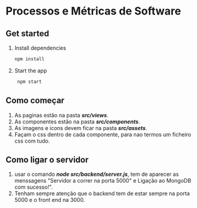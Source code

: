 # Processos e Métricas de Software

## Get started
1. Install dependencies
   ```bash
   npm install
   ```
2. Start the app
   ```bash
    npm start
   ```

## Como começar

1. As paginas estão na pasta ***src/views***.
2. As componentes estão na pasta ***src/components***.
3. As imagens e icons devem ficar na pasta ***src/assets***.
4. Façam o css dentro de cada componente, para nao termos um ficheiro css com tudo. 

## Como ligar o servidor

1. usar o comando ***node src/backend/server.js***, tem de aparecer as menssagens "Servidor a correr na porta 5000" e Ligação ao MongoDB com sucesso!". 
2. Tenham sempre atenção que o backend tem de estar sempre na porta 5000 e o front end na 3000.
